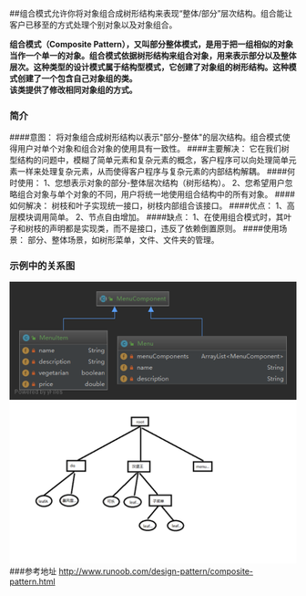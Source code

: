##组合模式允许你将对象组合成树形结构来表现“整体/部分”层次结构。组合能让客户已移至的方式处理个别对象以及对象组合。

**组合模式（Composite Pattern），又叫部分整体模式，是用于把一组相似的对象当作一个单一的对象。组合模式依据树形结构来组合对象，用来表示部分以及整体层次。这种类型的设计模式属于结构型模式，它创建了对象组的树形结构。这种模式创建了一个包含自己对象组的类。**  
**该类提供了修改相同对象组的方式。**

### 简介
####意图：
    将对象组合成树形结构以表示"部分-整体"的层次结构。组合模式使得用户对单个对象和组合对象的使用具有一致性。
####主要解决：
    它在我们树型结构的问题中，模糊了简单元素和复杂元素的概念，客户程序可以向处理简单元素一样来处理复杂元素，从而使得客户程序与复杂元素的内部结构解耦。
####何时使用：
    1、您想表示对象的部分-整体层次结构（树形结构）。 
    2、您希望用户忽略组合对象与单个对象的不同，用户将统一地使用组合结构中的所有对象。
####如何解决：
    树枝和叶子实现统一接口，树枝内部组合该接口。
####优点： 
    1、高层模块调用简单。 
    2、节点自由增加。
####缺点： 
    1、在使用组合模式时，其叶子和树枝的声明都是实现类，而不是接口，违反了依赖倒置原则。
####使用场景： 
    部分、整体场景，如树形菜单，文件、文件夹的管理。
### 示例中的关系图
![示例中关系图](组合模式.png)
![真正能展示组合模式的图](base/menuComponents的k叉树形式展示.png)
###参考地址
http://www.runoob.com/design-pattern/composite-pattern.html